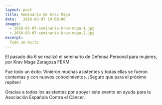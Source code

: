```yaml
---
layout: post
title: Seminario de Krav Maga
date:   2016-03-07 19:00:00
images:
  - 2016-03-07-seminario-krav-maga-1.jpg
  - 2016-03-07-seminario-krav-maga-2.jpg
excerpt:
  Todo un éxito
---
```

El pasado día 6 se realizó el seminario de Defensa Personal para mujeres, por
Krav Maga Zaragoza FEKM.

Fue todo un éxito: Vinieron muchas asistentes y todas ellas se fueron contentas
y con nuevos conocimientos. ¡Seguro que para el próximo repiten!

Gracias a todos los asistentes por apoyar este evento en ayuda para la
Asociación Española Contra el Cáncer.
